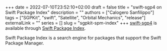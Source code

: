 +++
date = 2022-07-10T23:52:10+02:00
draft = false
title = "swift-sgp4 on Swift Package Index"
description = ""
authors = ["Calogero Sanfilippo"]
tags = ["SGPKit", "swift", "Satellite", "Orbital Mechanics", "release"]
externalLink = ""
series = []
slug = "sgpkit-spm-index"
+++
[swift-sgp4][swift-sgp] is available through [Swift Package Index][index].

Swift Package Index is a search engine for packages that support the Swift Package Manager.

[swift-sgp]: https://github.com/csanfilippo/swift-sgp4
[index]: https://swiftpackageindex.com/csanfilippo/swift-sgp4

